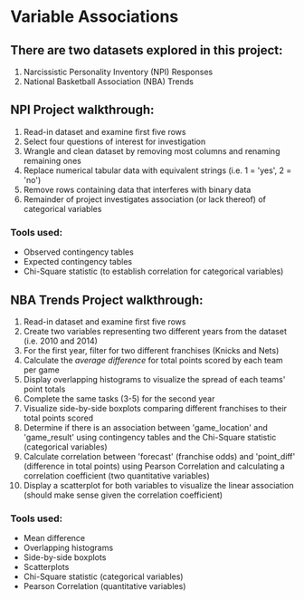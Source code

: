 # Variable Associations

## There are two datasets explored in this project:

1. Narcissistic Personality Inventory (NPI) Responses
2. National Basketball Association (NBA) Trends

## NPI Project walkthrough:

1. Read-in dataset and examine first five rows
2. Select four questions of interest for investigation
3. Wrangle and clean dataset by removing most columns and renaming remaining ones
4. Replace numerical tabular data with equivalent strings (i.e. 1 = 'yes', 2 = 'no')
5. Remove rows containing data that interferes with binary data
6. Remainder of project investigates association (or lack thereof) of categorical variables

### Tools used:

* Observed contingency tables
* Expected contingency tables
* Chi-Square statistic (to establish correlation for categorical variables)

## NBA Trends Project walkthrough:

1. Read-in dataset and examine first five rows
2. Create two variables representing two different years from the dataset (i.e. 2010 and 2014)
3. For the first year, filter for two different franchises (Knicks and Nets)
4. Calculate the *average difference* for total points scored by each team per game
5. Display overlapping histograms to visualize the spread of each teams' point totals
6. Complete the same tasks (3-5) for the second year
7. Visualize side-by-side boxplots comparing different franchises to their total points scored
8. Determine if there is an association between 'game_location' and 'game_result' using contingency tables and the Chi-Square statistic (categorical variables)
9. Calculate correlation between 'forecast' (franchise odds) and 'point_diff' (difference in total points) using Pearson Correlation and calculating a correlation coefficient (two quantitative variables)
10. Display a scatterplot for both variables to visualize the linear association (should make sense given the correlation coefficient)

### Tools used:

* Mean difference
* Overlapping histograms
* Side-by-side boxplots
* Scatterplots
* Chi-Square statistic (categorical variables)
* Pearson Correlation (quantitative variables)